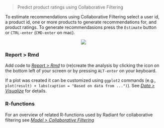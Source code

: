 > Predict product ratings using Collaborative Filtering

To estimate recommendations using Collaborative Filtering select a user id, a product id, one or more products to generate recommendations for, and product ratings. To generate recommendasions press the `Estimate` button or `CTRL-enter` (`CMD-enter` on mac). 

<p align="center"><img src="figures_model/cf_summary.png"></p>

### Report > Rmd

Add code to <a href="https://radiant-rstats.github.io/docs/data/report_rmd.html" target="_blank">_Report > Rmd_</a> to (re)create the analysis by clicking the <i title="report results" class="fa fa-edit"></i> icon on the bottom left of your screen or by pressing `ALT-enter` on your keyboard. 

If a plot was created it can be customized using `ggplot2` commands (e.g., `plot(result) + labs(caption = "Based on data from ...")`). See <a href="https://radiant-rstats.github.io/docs/data/visualize.html" target="_blank">_Data > Visualize_</a> for details.

### R-functions

For an overview of related R-functions used by Radiant for collaborative filtering see <a href = "https://radiant-rstats.github.io/radiant.model/reference/index.html#section-model-collaborative-filtering" target="_blank">_Model > Collaborative Filtering_</a>
